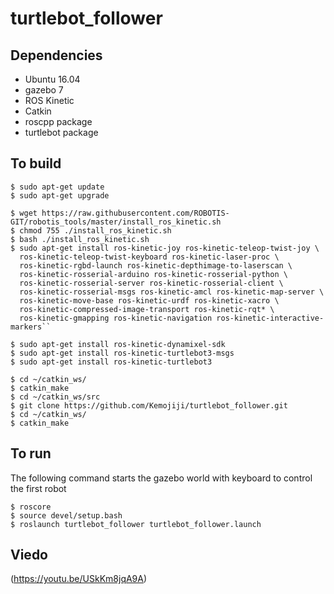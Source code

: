 # turtlebot_follower
## Dependencies
- Ubuntu 16.04
- gazebo 7
- ROS Kinetic
- Catkin
- roscpp package
- turtlebot package
## To build
```
$ sudo apt-get update
$ sudo apt-get upgrade

$ wget https://raw.githubusercontent.com/ROBOTIS-GIT/robotis_tools/master/install_ros_kinetic.sh
$ chmod 755 ./install_ros_kinetic.sh 
$ bash ./install_ros_kinetic.sh
$ sudo apt-get install ros-kinetic-joy ros-kinetic-teleop-twist-joy \
  ros-kinetic-teleop-twist-keyboard ros-kinetic-laser-proc \
  ros-kinetic-rgbd-launch ros-kinetic-depthimage-to-laserscan \
  ros-kinetic-rosserial-arduino ros-kinetic-rosserial-python \
  ros-kinetic-rosserial-server ros-kinetic-rosserial-client \
  ros-kinetic-rosserial-msgs ros-kinetic-amcl ros-kinetic-map-server \
  ros-kinetic-move-base ros-kinetic-urdf ros-kinetic-xacro \
  ros-kinetic-compressed-image-transport ros-kinetic-rqt* \
  ros-kinetic-gmapping ros-kinetic-navigation ros-kinetic-interactive-markers``

$ sudo apt-get install ros-kinetic-dynamixel-sdk
$ sudo apt-get install ros-kinetic-turtlebot3-msgs
$ sudo apt-get install ros-kinetic-turtlebot3

$ cd ~/catkin_ws/
$ catkin_make
$ cd ~/catkin_ws/src
$ git clone https://github.com/Kemojiji/turtlebot_follower.git
$ cd ~/catkin_ws/
$ catkin_make
````
## To run
The following command starts the gazebo world with keyboard to control the first robot 
```
$ roscore
$ source devel/setup.bash
$ roslaunch turtlebot_follower turtlebot_follower.launch
```
## Viedo
(https://youtu.be/USkKm8jqA9A)
